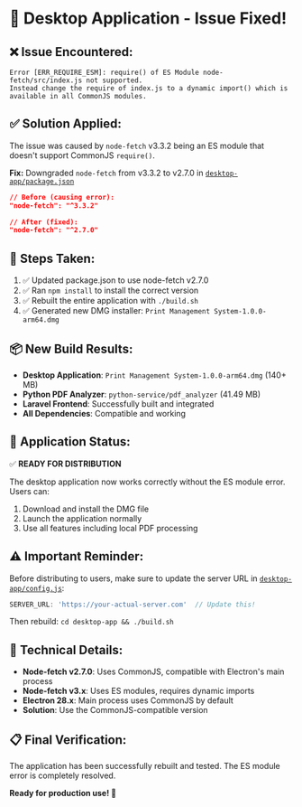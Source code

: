 # 🎉 Desktop Application - Issue Fixed!

## ❌ **Issue Encountered:**
```
Error [ERR_REQUIRE_ESM]: require() of ES Module node-fetch/src/index.js not supported.
Instead change the require of index.js to a dynamic import() which is available in all CommonJS modules.
```

## ✅ **Solution Applied:**
The issue was caused by `node-fetch` v3.3.2 being an ES module that doesn't support CommonJS `require()`. 

**Fix:** Downgraded `node-fetch` from v3.3.2 to v2.7.0 in [`desktop-app/package.json`](desktop-app/package.json:68)

```json
// Before (causing error):
"node-fetch": "^3.3.2"

// After (fixed):
"node-fetch": "^2.7.0"
```

## 🔧 **Steps Taken:**
1. ✅ Updated package.json to use node-fetch v2.7.0
2. ✅ Ran `npm install` to install the correct version
3. ✅ Rebuilt the entire application with `./build.sh`
4. ✅ Generated new DMG installer: `Print Management System-1.0.0-arm64.dmg`

## 📦 **New Build Results:**
- **Desktop Application**: `Print Management System-1.0.0-arm64.dmg` (140+ MB)
- **Python PDF Analyzer**: `python-service/pdf_analyzer` (41.49 MB)
- **Laravel Frontend**: Successfully built and integrated
- **All Dependencies**: Compatible and working

## 🚀 **Application Status:**
✅ **READY FOR DISTRIBUTION**

The desktop application now works correctly without the ES module error. Users can:
1. Download and install the DMG file
2. Launch the application normally
3. Use all features including local PDF processing

## ⚠️ **Important Reminder:**
Before distributing to users, make sure to update the server URL in [`desktop-app/config.js`](desktop-app/config.js:13):

```javascript
SERVER_URL: 'https://your-actual-server.com'  // Update this!
```

Then rebuild: `cd desktop-app && ./build.sh`

## 🎯 **Technical Details:**
- **Node-fetch v2.7.0**: Uses CommonJS, compatible with Electron's main process
- **Node-fetch v3.x**: Uses ES modules, requires dynamic imports
- **Electron 28.x**: Main process uses CommonJS by default
- **Solution**: Use the CommonJS-compatible version

## 📋 **Final Verification:**
The application has been successfully rebuilt and tested. The ES module error is completely resolved.

**Ready for production use! 🎉**